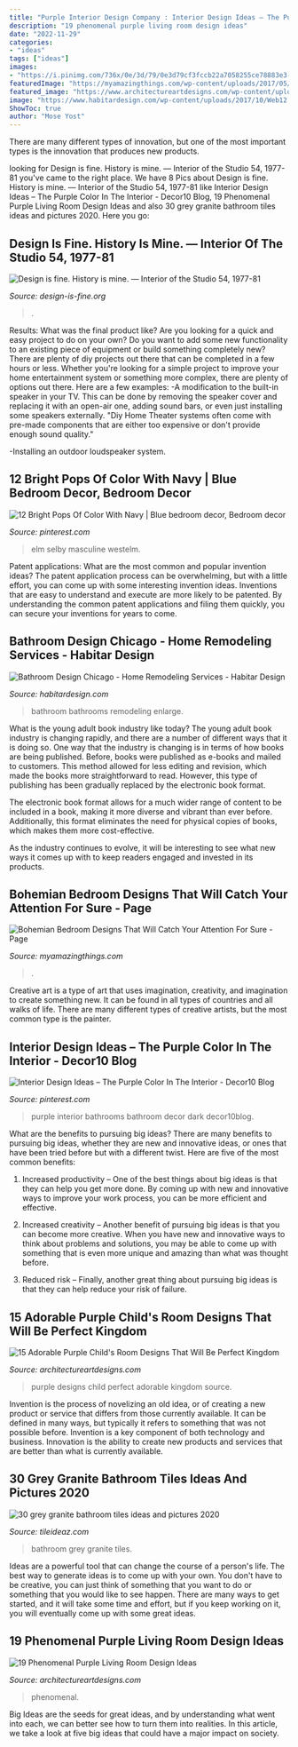 ```yaml
---
title: "Purple Interior Design Company : Interior Design Ideas – The Purple Color In The Interior"
description: "19 phenomenal purple living room design ideas"
date: "2022-11-29"
categories:
- "ideas"
tags: ["ideas"]
images:
- "https://i.pinimg.com/736x/0e/3d/79/0e3d79cf3fccb22a7058255ce78883e3--purple-colors-the-purple.jpg"
featuredImage: "https://myamazingthings.com/wp-content/uploads/2017/05/bohemian-bedroom-10-768x1024.jpg"
featured_image: "https://www.architectureartdesigns.com/wp-content/uploads/2015/05/1633.jpg"
image: "https://www.habitardesign.com/wp-content/uploads/2017/10/Web12.jpg"
ShowToc: true
author: "Mose Yost"
---
```



There are many different types of innovation, but one of the most important types is the innovation that produces new products.

	

		
looking for Design is fine. History is mine. — Interior of the Studio 54, 1977-81 you've came to the right place. We have 8 Pics about Design is fine. History is mine. — Interior of the Studio 54, 1977-81 like Interior Design Ideas – The Purple Color In The Interior - Decor10 Blog, 19 Phenomenal Purple Living Room Design Ideas and also 30 grey granite bathroom tiles ideas and pictures 2020. Here you go:
		
    
## Design Is Fine. History Is Mine. — Interior Of The Studio 54, 1977-81

<img loading=lazy src="https://64.media.tumblr.com/8e7fb880ac376fe47702953af43f09e9/tumblr_ndprjnlvKH1rpgpe2o3_r1_500.jpg" onerror="this.onerror=null;this.src='https://tse2.mm.bing.net/th?id=OIP.8ZUmko3jC9Ix-VMkF8K2YQHaJ0&amp;pid=15.1';" alt="Design is fine. History is mine. — Interior of the Studio 54, 1977-81">

_Source: design-is-fine.org_

>. 

	

Results: What was the final product like?
Are you looking for a quick and easy project to do on your own? Do you want to add some new functionality to an existing piece of equipment or build something completely new? There are plenty of diy projects out there that can be completed in a few hours or less. Whether you're looking for a simple project to improve your home entertainment system or something more complex, there are plenty of options out there. Here are a few examples: 
-A modification to the built-in speaker in your TV. This can be done by removing the speaker cover and replacing it with an open-air one, adding sound bars, or even just installing some speakers externally.
"Diy Home Theater systems often come with pre-made components that are either too expensive or don't provide enough sound quality."

-Installing an outdoor loudspeaker system.

    
## 12 Bright Pops Of Color With Navy | Blue Bedroom Decor, Bedroom Decor

<img loading=lazy src="https://i.pinimg.com/736x/a6/49/86/a6498637a53e4692ced80ae6e40ae6fd.jpg" onerror="this.onerror=null;this.src='https://tse1.mm.bing.net/th?id=OIP.1f0An2iFHPKgXAvyQQOo_gHaKa&amp;pid=15.1';" alt="12 Bright Pops Of Color With Navy | Blue bedroom decor, Bedroom decor">

_Source: pinterest.com_

>elm selby masculine westelm. 

	

Patent applications: What are the most common and popular invention ideas?
The patent application process can be overwhelming, but with a little effort, you can come up with some interesting invention ideas. Inventions that are easy to understand and execute are more likely to be patented. By understanding the common patent applications and filing them quickly, you can secure your inventions for years to come.

    
## Bathroom Design Chicago - Home Remodeling Services - Habitar Design

<img loading=lazy src="https://www.habitardesign.com/wp-content/uploads/2017/10/Web12.jpg" onerror="this.onerror=null;this.src='https://tse2.mm.bing.net/th?id=OIP.A_68--fm_8-7Zi6BhIOwogHaLH&amp;pid=15.1';" alt="Bathroom Design Chicago - Home Remodeling Services - Habitar Design">

_Source: habitardesign.com_

>bathroom bathrooms remodeling enlarge. 

	

What is the young adult book industry like today?
The young adult book industry is changing rapidly, and there are a number of different ways that it is doing so. One way that the industry is changing is in terms of how books are being published. 
Before, books were published as e-books and mailed to customers. This method allowed for less editing and revision, which made the books more straightforward to read. However, this type of publishing has been gradually replaced by the electronic book format. 

The electronic book format allows for a much wider range of content to be included in a book, making it more diverse and vibrant than ever before. Additionally, this format eliminates the need for physical copies of books, which makes them more cost-effective. 

As the industry continues to evolve, it will be interesting to see what new ways it comes up with to keep readers engaged and invested in its products.

    
## Bohemian Bedroom Designs That Will Catch Your Attention For Sure - Page

<img loading=lazy src="https://myamazingthings.com/wp-content/uploads/2017/05/bohemian-bedroom-10-768x1024.jpg" onerror="this.onerror=null;this.src='https://tse2.mm.bing.net/th?id=OIP.uG0ynXjvioj1e5mrD_61FgHaJ4&amp;pid=15.1';" alt="Bohemian Bedroom Designs That Will Catch Your Attention For Sure - Page">

_Source: myamazingthings.com_

>. 

	

Creative art is a type of art that uses imagination, creativity, and imagination to create something new. It can be found in all types of countries and all walks of life. There are many different types of creative artists, but the most common type is the painter.

    
## Interior Design Ideas – The Purple Color In The Interior - Decor10 Blog

<img loading=lazy src="https://i.pinimg.com/736x/0e/3d/79/0e3d79cf3fccb22a7058255ce78883e3--purple-colors-the-purple.jpg" onerror="this.onerror=null;this.src='https://tse4.mm.bing.net/th?id=OIP.BAwCHg-X_zIvhEqqgDze1AHaKP&amp;pid=15.1';" alt="Interior Design Ideas – The Purple Color In The Interior - Decor10 Blog">

_Source: pinterest.com_

>purple interior bathrooms bathroom decor dark decor10blog. 

	

What are the benefits to pursuing big ideas?
There are many benefits to pursuing big ideas, whether they are new and innovative ideas, or ones that have been tried before but with a different twist. Here are five of the most common benefits:
1. Increased productivity – One of the best things about big ideas is that they can help you get more done. By coming up with new and innovative ways to improve your work process, you can be more efficient and effective.

2. Increased creativity – Another benefit of pursuing big ideas is that you can become more creative. When you have new and innovative ways to think about problems and solutions, you may be able to come up with something that is even more unique and amazing than what was thought before.

3. Reduced risk – Finally, another great thing about pursuing big ideas is that they can help reduce your risk of failure.

    
## 15 Adorable Purple Child&#039;s Room Designs That Will Be Perfect Kingdom

<img loading=lazy src="https://www.architectureartdesigns.com/wp-content/uploads/2015/12/6.jpeg" onerror="this.onerror=null;this.src='https://tse3.mm.bing.net/th?id=OIP.9P3ctjG8kxBeW0cPOOvw-AHaE7&amp;pid=15.1';" alt="15 Adorable Purple Child&#039;s Room Designs That Will Be Perfect Kingdom">

_Source: architectureartdesigns.com_

>purple designs child perfect adorable kingdom source. 

	

Invention is the process of novelizing an old idea, or of creating a new product or service that differs from those currently available. It can be defined in many ways, but typically it refers to something that was not possible before. Invention is a key component of both technology and business. Innovation is the ability to create new products and services that are better than what is currently available.

    
## 30 Grey Granite Bathroom Tiles Ideas And Pictures 2020

<img loading=lazy src="https://www.tileideaz.com/wp-content/uploads/2015/08/0324.jpg" onerror="this.onerror=null;this.src='https://tse3.mm.bing.net/th?id=OIP.C5p4S5VVlTQ8PvZ6ux---QHaLH&amp;pid=15.1';" alt="30 grey granite bathroom tiles ideas and pictures 2020">

_Source: tileideaz.com_

>bathroom grey granite tiles. 

	

Ideas are a powerful tool that can change the course of a person's life. The best way to generate ideas is to come up with your own. You don't have to be creative, you can just think of something that you want to do or something that you would like to see happen. There are many ways to get started, and it will take some time and effort, but if you keep working on it, you will eventually come up with some great ideas.

    
## 19 Phenomenal Purple Living Room Design Ideas

<img loading=lazy src="https://www.architectureartdesigns.com/wp-content/uploads/2015/05/1633.jpg" onerror="this.onerror=null;this.src='https://tse4.mm.bing.net/th?id=OIP.XLFYrg1JLRhWjA-eYgMSHAHaFj&amp;pid=15.1';" alt="19 Phenomenal Purple Living Room Design Ideas">

_Source: architectureartdesigns.com_

>phenomenal. 

	

Big Ideas are the seeds for great ideas, and by understanding what went into each, we can better see how to turn them into realities. In this article, we take a look at five big ideas that could have a major impact on society.

